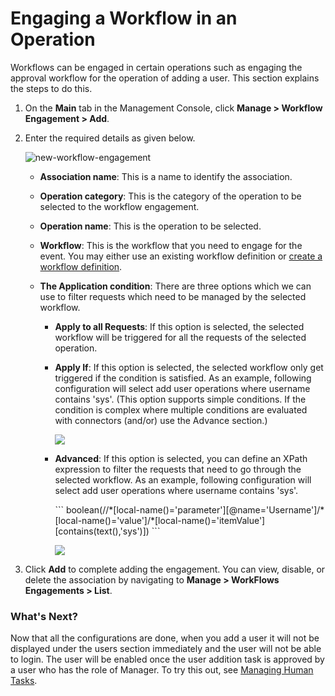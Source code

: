 # Engaging a Workflow in an Operation

Workflows can be engaged in certain operations such as engaging the approval workflow for the operation of adding a user. This section explains the steps to do this.

1.  On the **Main** tab in the Management Console, click **Manage > Workflow Engagement > Add**.
2.  Enter the required details as given below.
    
    ![new-workflow-engagement](../assets/img/using-wso2-identity-server/new-workflow-engagement.png) 

    -   **Association name**: This is a name to identify the association.

    -   **Operation category**: This is the category of the operation to be selected to the workflow engagement.

    -   **Operation name**: This is the operation to be selected.

    -   **Workflow**: This is the workflow that you need to engage for the event. You may either use an existing workflow definition or [create a workflow definition](../../learn/adding-a-new-workflow-definition).

    -   **The Application condition**: There are three options which we can use to filter requests which
        need to be managed by the selected workflow.

        <ul>
            <li><b>Apply to all Requests</b>: If this option is selected, the selected workflow will be triggered for all the requests of the selected operation.</li>
            <li>
                <p><b>Apply If</b>: If this option is selected, the selected workflow only get triggered if the condition is satisfied. As an example, following configuration will select add user operations where username contains 'sys'. (This option supports simple conditions. If the condition is complex where multiple conditions are evaluated with connectors (and/or) use the Advance section.)</p>
                <p><img src="../assets/img/using-wso2-identity-server/apply-if.png"></p>
            </li>
            <li>
                <p><b>Advanced</b>: If this option is selected, you can define an XPath expression to filter the requests that need to go through the selected workflow. As an example, following configuration will select add user operations where username contains 'sys'.</p>
                ```
                boolean(//*[local-name()='parameter'][@name='Username']/*[local-name()='value']/*[local-name()='itemValue'][contains(text(),'sys')])
                ```
                <p><img src="../assets/img/using-wso2-identity-server/advanced-workflow.png"></p>
            </li>
        </ul> 
    

3.  Click **Add** to complete adding the engagement. You can view, disable, or delete the association by navigating to **Manage > WorkFlows Engagements > List**.  

### What's Next?

Now that all the configurations are done, when you add a user it will not be displayed under the users section immediately and the user will not be able to login. The user will be enabled once the user addition task is approved by a user who has the role of Manager. To try this out, see [Managing Human Tasks](../../learn/managing-human-tasks).
